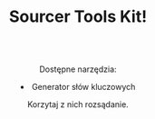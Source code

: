 <div>
<center>
<h1>Sourcer Tools Kit!  </h1>
<br></br>
<p>
Dostępne narzędzia: 
<li>Generator słów kluczowych </li>
</p>
<p>
Korzytaj z nich rozsądanie. 
</p>
</center>
</div>
